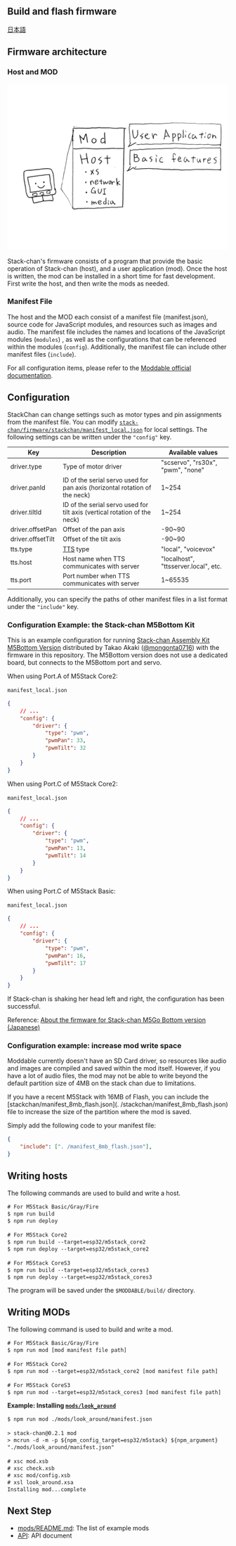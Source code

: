 ## Build and flash firmware

[日本語](./flashing-firmware_ja.md)

## Firmware architecture

### Host and MOD

![firmware architecture](./images/host-and-mod.jpg)

Stack-chan's firmware consists of a program that provide the basic operation of Stack-chan (host), and a user application (mod).
Once the host is written, the mod can be installed in a short time for fast development.
First write the host, and then write the mods as needed.

### Manifest File

The host and the MOD each consist of a manifest file (manifest.json), source code for JavaScript modules, and resources such as images and audio. The manifest file includes the names and locations of the JavaScript modules (`modules`) , as well as the configurations that can be referenced within the modules (`config`). Additionally, the manifest file can include other manifest files (`include`).

For all configuration items, please refer to the [Moddable official documentation](https://github.com/Moddable-OpenSource/moddable/blob/public/documentation/tools/manifest.md).

## Configuration

StackChan can change settings such as motor types and pin assignments from the manifest file. You can modify [`stack-chan/firmware/stackchan/manifest_local.json`](../stackchan/manifest_local.json) for local settings. The following settings can be written under the `"config"` key.

| Key             | Description                                     | Available values                            |
| --------------- | ----------------------------------------------- | ------------------------------------------- |
| driver.type     | Type of motor driver                            | "scservo", "rs30x", "pwm", "none"           |
| driver.panId    | ID of the serial servo used for pan axis (horizontal rotation of the neck) | 1~254                                       |
| driver.tiltId   | ID of the serial servo used for tilt axis (vertical rotation of the neck) | 1~254                                       |
| driver.offsetPan  | Offset of the pan axis                            | -90~90                                      |
| driver.offsetTilt | Offset of the tilt axis                            | -90~90                                      |
| tts.type          | [TTS](./text-to-speech.md) type                                      | "local", "voicevox"                         |
| tts.host          | Host name when TTS communicates with server           | "localhost", "ttsserver.local", etc. |
| tts.port          | Port number when TTS communicates with server          | 1~65535                                     |

Additionally, you can specify the paths of other manifest files in a list format under the `"include"` key.

### Configuration Example: the Stack-chan M5Bottom Kit

This is an example configuration for running [Stack-chan Assembly Kit M5Bottom Version](https://mongonta.booth.pm/) distributed by Takao Akaki ([@mongonta0716](https://github.com/mongonta0716)) with the firmware in this repository. The M5Bottom version does not use a dedicated board, but connects to the M5Bottom port and servo.

When using Port.A of M5Stack Core2:

`manifest_local.json`
```json
{
    // ...
    "config": {
        "driver": {
            "type": "pwm",
            "pwmPan": 33,
            "pwmTilt": 32
        }
    }
}
```

When using Port.C of M5Stack Core2:

`manifest_local.json`
```json
{
    // ...
    "config": {
        "driver": {
            "type": "pwm",
            "pwmPan": 13,
            "pwmTilt": 14
        }
    }
}
```

When using Port.C of M5Stack Basic:

`manifest_local.json`
```json
{
    // ...
    "config": {
        "driver": {
            "type": "pwm",
            "pwmPan": 16,
            "pwmTilt": 17
        }
    }
}
```

If Stack-chan is shaking her head left and right, the configuration has been successful.

Reference: [About the firmware for Stack-chan M5Go Bottom version (Japanese)](https://raspberrypi.mongonta.com/softwares-for-stackchan/)

### Configuration example: increase mod write space

Moddable currently doesn't have an SD Card driver, so resources like audio and images are compiled and saved within the mod itself.
However, if you have a lot of audio files, the mod may not be able to write beyond the default partition size of 4MB on the stack chan due to limitations.

If you have a recent M5Stack with 16MB of Flash,
you can include the [stackchan/manifest_8mb_flash.json](. /stackchan/manifest_8mb_flash.json) file
to increase the size of the partition where the mod is saved.

Simply add the following code to your manifest file:

```json
{
    "include": [". /manifest_8mb_flash.json"],
}
```

## Writing hosts

The following commands are used to build and write a host.

```console
# For M5Stack Basic/Gray/Fire
$ npm run build
$ npm run deploy

# For M5Stack Core2
$ npm run build --target=esp32/m5stack_core2
$ npm run deploy --target=esp32/m5stack_core2

# For M5Stack CoreS3
$ npm run build --target=esp32/m5stack_cores3
$ npm run deploy --target=esp32/m5stack_cores3
```

The program will be saved under the `$MODDABLE/build/` directory.

## Writing MODs

The following command is used to build and write a mod.

```console
# For M5Stack Basic/Gray/Fire
$ npm run mod [mod manifest file path]

# For M5Stack Core2
$ npm run mod --target=esp32/m5stack_core2 [mod manifest file path]

# For M5Stack CoreS3
$ npm run mod --target=esp32/m5stack_cores3 [mod manifest file path]
```

__Example: Installing [`mods/look_around`](../mods/look_around/)__

```console
$ npm run mod ./mods/look_around/manifest.json

> stack-chan@0.2.1 mod
> mcrun -d -m -p ${npm_config_target=esp32/m5stack} ${npm_argument} "./mods/look_around/manifest.json"

# xsc mod.xsb
# xsc check.xsb
# xsc mod/config.xsb
# xsl look_around.xsa
Installing mod...complete
```

## Next Step

- [mods/README.md](../mods/README.md): The list of example mods
- [API](./api.md): API document
